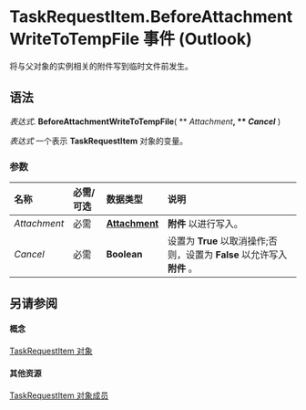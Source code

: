 
# TaskRequestItem.BeforeAttachmentWriteToTempFile 事件 (Outlook)

将与父对象的实例相关的附件写到临时文件前发生。


## 语法

 _表达式_. **BeforeAttachmentWriteToTempFile**( ** _Attachment_**, ** _Cancel_** )

 _表达式_ 一个表示 **TaskRequestItem** 对象的变量。


### 参数



|**名称**|**必需/可选**|**数据类型**|**说明**|
|:-----|:-----|:-----|:-----|
| _Attachment_|必需|**[Attachment](3e11582b-ac90-0948-bc37-506570bb287b.md)**|**附件** 以进行写入。|
| _Cancel_|必需|**Boolean**|设置为 **True** 以取消操作;否则，设置为 **False** 以允许写入 **附件** 。|

## 另请参阅


#### 概念


[TaskRequestItem 对象](2908a28a-634c-e786-aa53-f3e32038b727.md)
#### 其他资源


[TaskRequestItem 对象成员](d43114ee-be91-ff02-3424-525da2cf3a50.md)